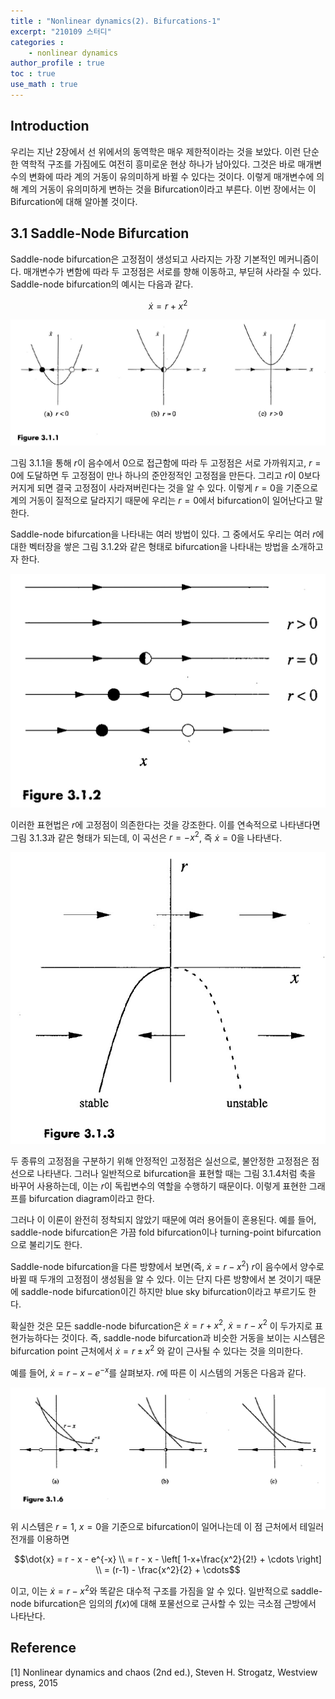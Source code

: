 ```yaml
---
title : "Nonlinear dynamics(2). Bifurcations-1"
excerpt: "210109 스터디"
categories :
    - nonlinear dynamics
author_profile : true
toc : true
use_math : true
---
```


## Introduction

우리는 지난 2장에서 선 위에서의 동역학은 매우 제한적이라는 것을 보았다. 이런 단순한 역학적 구조를 가짐에도 여전히 흥미로운 현상 하나가 남아있다. 그것은 바로 매개변수의 변화에 따라 계의 거동이 유의미하게 바뀔 수 있다는 것이다. 이렇게 매개변수에 의해 계의 거동이 유의미하게 변하는 것을 Bifurcation이라고 부른다. 이번 장에서는 이 Bifurcation에 대해 알아볼 것이다.

## 3.1 Saddle-Node Bifurcation

Saddle-node bifurcation은 고정점이 생성되고 사라지는 가장 기본적인 메커니즘이다. 매개변수가 변함에 따라 두 고정점은 서로를 향해 이동하고, 부딛혀 사라질 수 있다. Saddle-node bifurcation의 예시는 다음과 같다.

$$\dot{x} = r + x^2$$

![ex_screenshot](/assets/images/NLD/fig-3.1.1.jpg)

그림 3.1.1을 통해 $r$이 음수에서 $0$으로 접근함에 따라 두 고정점은 서로 가까워지고, $r=0$에 도달하면 두 고정점이 만나 하나의 준안정적인 고정점을 만든다. 그리고 $r$이 $0$보다 커지게 되면 결국 고정점이 사라져버린다는 것을 알 수 있다. 이렇게 $r=0$을 기준으로 계의 거동이 질적으로 달라지기 때문에 우리는 $r=0$에서 bifurcation이 일어난다고 말한다.

Saddle-node bifurcation을 나타내는 여러 방법이 있다. 그 중에서도 우리는 여러 $r$에 대한 벡터장을 쌓은 그림 3.1.2와 같은 형태로 bifurcation을 나타내는 방법을 소개하고자 한다.

![ex_screenshot](/assets/images/NLD/fig-3.1.2.jpg)

이러한 표현법은 $r$에 고정점이 의존한다는 것을 강조한다. 이를 연속적으로 나타낸다면 그림 3.1.3과 같은 형태가 되는데, 이 곡선은 $r=-x^2$, 즉 $\dot{x}=0$을 나타낸다.

![ex_screenshot](/assets/images/NLD/fig-3.1.3.jpg)

두 종류의 고정점을 구분하기 위해 안정적인 고정점은 실선으로, 불안정한 고정점은 점선으로 나타낸다. 그러나 일반적으로 bifurcation을 표현할 때는 그림 3.1.4처럼 축을 바꾸어 사용하는데, 이는 $r$이 독립변수의 역할을 수행하기 때문이다. 이렇게 표현한 그래프를 bifurcation diagram이라고 한다.

그러나 이 이론이 완전히 정착되지 않았기 때문에 여러 용어들이 혼용된다. 예를 들어, saddle-node bifurcation은 가끔 fold bifurcation이나 turning-point bifurcation으로 불리기도 한다.

Saddle-node bifurcation을 다른 방향에서 보면(즉, $\dot{x} = r-x^2$) $r$이 음수에서 양수로 바뀔 때 두개의 고정점이 생성됨을 알 수 있다. 이는 단지 다른 방향에서 본 것이기 때문에 saddle-node bifurcation이긴 하지만 blue sky bifurcation이라고 부르기도 한다.

확실한 것은 모든 saddle-node bifurcation은 $\dot{x} = r + x^2$, $\dot{x} = r - x^2$ 이 두가지로 표현가능하다는 것이다. 즉, saddle-node bifurcation과 비슷한 거동을 보이는 시스템은 bifurcation point 근처에서 $\dot{x} = r \pm x^2$ 와 같이 근사될 수 있다는 것을 의미한다.

예를 들어, $\dot{x} = r - x - e^{-x}$를 살펴보자. $r$에 따른 이 시스템의 거동은 다음과 같다.

![ex_screenshot](/assets/images/NLD/fig-3.1.6.jpg)

위 시스템은 $r = 1$, $x=0$을 기준으로 bifurcation이 일어나는데 이 점 근처에서 테일러 전개를 이용하면 

$$\dot{x} = r - x - e^{-x} \\ = r - x - \left[ 1-x+\frac{x^2}{2!} + \cdots \right] \\ = (r-1) - \frac{x^2}{2} + \cdots$$

이고, 이는 $\dot{x} = r - x^2$와 똑같은 대수적 구조를 가짐을 알 수 있다. 일반적으로 saddle-node bifurcation은 임의의 $f(x)$에 대해 포물선으로 근사할 수 있는 극소점 근방에서 나타난다.



## Reference

[1] Nonlinear dynamics and chaos (2nd ed.), Steven H. Strogatz, Westview press, 2015